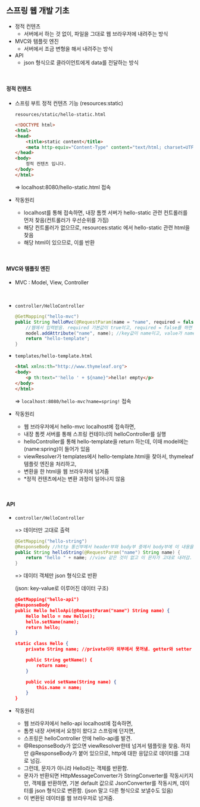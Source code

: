 ## 스프링 웹 개발 기초

- 정적 컨텐츠
  - 서버에서 하는 것 없이, 파일을 그대로 웹 브라우저에 내려주는 방식
- MVC와 템플릿 엔진
  - 서버에서 조금 변형을 해서 내려주는 방식
- API
  - json 형식으로 클라이언트에게 data를 전달하는 방식

<br>

#### 정적 컨텐츠

- 스프링 부트 정적 컨텐츠 기능 (resources:static)

  `resources/static/hello-static.html`

  ```html
  <!DOCTYPE html>
  <html>
  <head>
      <title>static content</title>
      <meta http-equiv="Content-Type" content="text/html; charset=UTF-8" />
  </head>
  <body>
      정적 컨텐츠 입니다.
  </body>
  </html>
  ```

  => localhost:8080/hello-static.html 접속

- 작동원리

  - localhost를 통해 접속하면, 내장 톰켓 서버가 hello-static 관련 컨트롤러를 먼저 찾음(컨트롤러가 우선순위를 가짐)
  - 해당 컨트롤러가 없으므로, resources:static 에서 hello-static 관련 html을 찾음
  - 해당 html이 있으므로, 이를 반환

<br>

#### MVC와 템플릿 엔진

- MVC : Model, View, Controller

<br>

- `controller/HelloController`

  ```java
  @GetMapping("hello-mvc")
  public String helloMvc(@RequestParam(name = "name", required = false) String name, Model model) {
      //웹에서 입력받음. required 기본값이 true이고, required = false를 하면 입력값이 없어도 작동함
      model.addAttribute("name", name); //key값이 name이고, value가 name
      return "hello-template";
  }
  ```
  
- `templates/hello-template.html`

  ```html
  <html xmlns:th="http://www.thymeleaf.org">
  <body>
      <p th:text="'hello ' + ${name}">hello! empty</p>
  </body>
  </html>
  ```

  => `localhost:8080/hello-mvc?name=spring!` 접속

- 작동원리
  - 웹 브라우저에서 hello-mvc localhost에 접속하면,
  - 내장 톰켓 서버를 통해 스프링 컨테이너의 helloController를 실행
  - helloController를 통해 hello-template을 return 하는데, 이때 model에는 (name:spring)이 들어가 있음
  - viewResolver가 templates에서 hello-template.html을 찾아서, thymeleaf 템플릿 엔진을 처리하고,
  - 변환을 한 html을 웹 브라우저에 넘겨줌 
  - *정적 컨텐츠에서는 변환 과정이 일어나지 않음

<br>

#### API

- `controller/HelloController`

  => 데이터만 고대로 출력

  ```java
  @GetMapping("hello-string")
  @ResponseBody //http 통신부에서 header부와 body부 중에서 body부에 이 내용을 넣어주겠다.
  public String helloString(@RequestParam("name") String name) {
      return "hello " + name; //view 같은 것이 없고 이 문자가 고대로 내려감. data만 전달.
  }
  ```

  => 데이터 객체만 json 형식으로 반환

  (json: key-value로 이루어진 데이터 구조)

  ```json
  @GetMapping("hello-api")
  @ResponseBody
  public Hello helloApi(@RequestParam("name") String name) {
      Hello hello = new Hello();
      hello.setName(name);
      return hello;
  }
  
  static class Hello {
      private String name; //private이라 외부에서 못꺼냄. getter와 setter 메서드로 접근함.
  
      public String getName() {
          return name;
      }
  
      public void setName(String name) {
          this.name = name;
      }
  }
  ```

- 작동원리

  - 웹 브라우저에서 hello-api localhost에 접속하면,
  - 톰켓 내장 서버에서 요청이 왔다고 스프링에 던지면,
  - 스프링은 helloController 안에 hello-api를 발견.
  - @ResponseBody가 없으면 viewResolver한테 넘겨서 템플릿을 찾음. 하지만 @ResponseBody가 붙어 있으므로, http에 대한 응답으로 데이터를 그대로 넘김.
  - 그런데, 문자가 아니라 Hello라는 객체를 반환함. 
  - 문자가 반환되면 HttpMessageConverter가 StringConverter를 작동시키지만, 객체를 반환하면, 기본 default 값으로 JsonConverter를 작동시켜, 데이터를 json 형식으로 변환함. (json 말고 다른 형식으로 보낼수도 있음)
  - 이 변환된 데이터를 웹 브라우저로 넘겨줌.